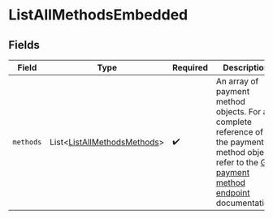 # ListAllMethodsEmbedded


## Fields

| Field                                                                                                                                                            | Type                                                                                                                                                             | Required                                                                                                                                                         | Description                                                                                                                                                      |
| ---------------------------------------------------------------------------------------------------------------------------------------------------------------- | ---------------------------------------------------------------------------------------------------------------------------------------------------------------- | ---------------------------------------------------------------------------------------------------------------------------------------------------------------- | ---------------------------------------------------------------------------------------------------------------------------------------------------------------- |
| `methods`                                                                                                                                                        | List\<[ListAllMethodsMethods](../../models/operations/ListAllMethodsMethods.md)>                                                                                 | :heavy_check_mark:                                                                                                                                               | An array of payment method objects. For a complete<br/>reference of the payment method object, refer to the [Get payment method endpoint](get-method)<br/>documentation. |
